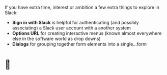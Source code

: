 If you have extra time, interest or ambition a few extra things to explore in Slack:

- **Sign in with Slack** is helpful for authenticating (and possibly associating) a Slack user account with a another system
- **Options URL** for creating interactive menus (known almost everywhere else in the software world as drop downs)
- **Dialogs** for grouping together form elements into a single…form

# 🎉
